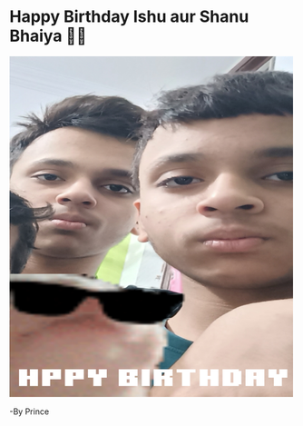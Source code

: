 # Happy Birthday Ishu aur Shanu Bhaiya 🎂🎉
<img src="https://raw.githubusercontent.com/PS50YT/Idk/refs/heads/main/InShot_20250713_100056060.jpg" alt="Happy Birthday Bhaiya" width="500" height="600">

-By Prince
